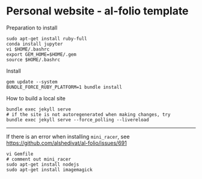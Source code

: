 # Personal website - al-folio template

Preparation to install 

```
sudo apt-get install ruby-full
conda install jupyter
vi $HOME/.bashrc
export GEM_HOME=$HOME/.gem
source $HOME/.bashrc
```

Install

```
gem update --system
BUNDLE_FORCE_RUBY_PLATFORM=1 bundle install
```

How to build a local site

```
bundle exec jekyll serve
# if the site is not autoregenerated when making changes, try
bundle exec jekyll serve --force_polling --livereload
```

---

If there is an error when installing `mini_racer`, see https://github.com/alshedivat/al-folio/issues/691

```
vi Gemfile
# comment out mini_racer
sudo apt-get install nodejs
sudo apt-get install imagemagick
```